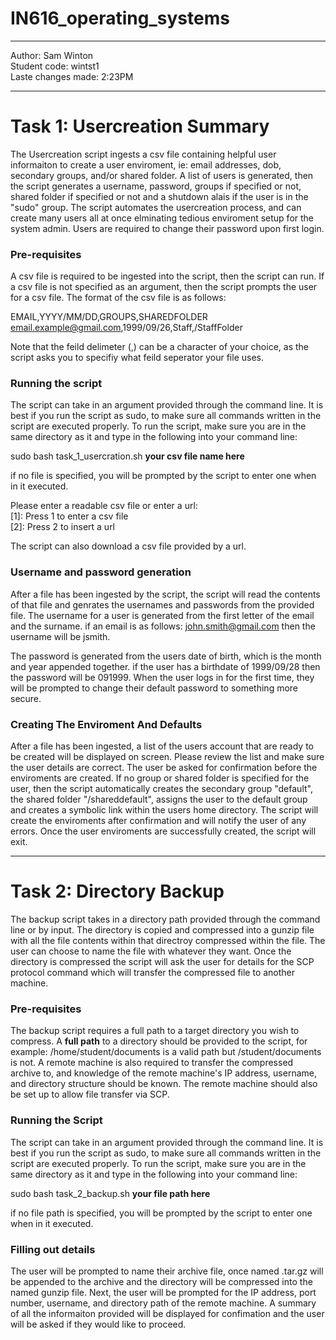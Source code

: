 # IN616_operating_systems
***
Author: Sam Winton  
Student code: wintst1  
Laste changes made: 2:23PM   
***

# Task 1: Usercreation Summary 

The Usercreation script ingests a csv file containing helpful user informaiton to create a user enviroment, ie: email addresses, dob, secondary groups, and/or shared folder.
A list of users is generated, then the script generates a username, password, groups if specified or not, shared folder if specified or not and a shutdown alais if the user 
is in the "sudo" group. The script automates the usercreation process, and can create many users all at once elminating tedious enviroment setup for the system admin. Users 
are required to change their password upon first login. 

### Pre-requisites

A csv file is required to be ingested into the script, then the script can run. If a csv file is not specified as an argument, then the script prompts the user for a csv file. 
The format of the csv file is as follows:  

EMAIL,YYYY/MM/DD,GROUPS,SHAREDFOLDER  
email.example@gmail.com,1999/09/26,Staff,/StaffFolder  

Note that the feild delimeter (,) can be a character of your choice, as the script asks you to specifiy what feild seperator your file uses.  

### Running the script  

The script can take in an argument provided through the command line. It is best if you run the script as sudo, to make sure all commands written in the script are executed properly. To run the script, make sure you are in the same directory as it and type in the following into your command line:  

sudo bash task_1_usercration.sh **your csv file name here**

if no file is specified, you will be prompted by the script to enter one when in it executed.  

Please enter a readable csv file or enter a url:  
    [1]: Press 1 to enter a csv file  
    [2]: Press 2 to insert a url  
    
The script can also download a csv file provided by a url.  

### Username and password generation  

After a file has been ingested by the script, the script will read the contents of that file and genrates the usernames and passwords from the provided file. The username for a user is generated from the first letter of the email and the surname. if an email is as follows: john.smith@gmail.com then the username will be jsmith.  

The password is generated from the users date of birth, which is the month and year appended together. if the user has a birthdate of 1999/09/28 then the password will be 091999. When the user logs in for the first time, they will be prompted to change their default password to something more secure.  

### Creating The Enviroment And Defaults 

After a file has been ingested, a list of the users account that are ready to be created will be displayed on screen. Please review the list and make sure the user details are correct. The user be asked for confirmation before the enviroments are created. If no group or shared folder is specified for the user, then the script automatically creates the secondary group "default", the shared folder "/shareddefault", assigns the user to the default group and creates a symbolic link within the users home directory. The script will create the enviroments after confirmation and will notify the user of any errors. Once the user enviroments are successfully created, the script will exit.  

***  
# Task 2: Directory Backup  

The backup script takes in a directory path provided through the command line or by input. The directory is copied and compressed into a gunzip file with all the file contents within that directroy compressed within the file. The user can choose to name the file with whatever they want. Once the directory is compressed the script will ask the user for details for the SCP protocol command which will transfer the compressed file to another machine.

### Pre-requisites

The backup script requires a full path to a target directory you wish to compress. A **full path** to a directory should be provided to the script, for example: /home/student/documents is a valid path but /student/documents is not. A remote machine is also required to transfer the compressed archive to, and knowledge of the remote machine's IP address, username, and directory structure should be known. The remote machine should also be set up to allow file transfer via SCP.  

### Running the Script

The script can take in an argument provided through the command line. It is best if you run the script as sudo, to make sure all commands written in the script are executed properly. To run the script, make sure you are in the same directory as it and type in the following into your command line:  

sudo bash task_2_backup.sh **your file path here**

if no file path is specified, you will be prompted by the script to enter one when in it executed.  

### Filling out details 

The user will be prompted to name their archive file, once named .tar.gz will be appended to the archive and the directory will be compressed into the named gunzip file. Next, the user will be prompted for the IP address, port number, username, and directory path of the remote machine. A summary of all the informaiton provided will be displayed for confimation and the user will be asked if they would like to proceed. 


